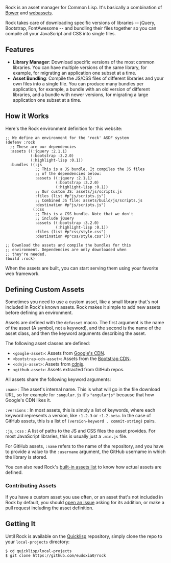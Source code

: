 Rock is an asset manager for Common Lisp. It's basically a combination of
[Bower][bower] and [webassets][webassets].

Rock takes care of downloading specific versions of libraries -- jQuery,
Bootstrap, FontAwesome -- and bundling their files together so you can compile
all your JavaScript and CSS into single files.

[bower]: http://bower.io/
[webassets]: http://webassets.readthedocs.org/en/latest/index.html

## Features

* **Library Manager**: Download specific versions of the most common
  libraries. You can have multiple versions of the same library, for example,
  for migrating an application one subset at a time.
* **Asset Bundling**: Compile the JS/CSS files of different libraries and your
  own files into a single file. You can produce many bundles per application,
  for example, a bundle with an old version of different libraries, and a bundle
  with newer versions, for migrating a large application one subset at a time.

## How it Works

Here's the Rock environment definition for this website:

```
;; We define an environment for the 'rock' ASDF system
(defenv :rock
  ;; These are our dependencies
  :assets ((:jquery :2.1.1)
           (:bootstrap :3.2.0)
           (:highlight-lisp :0.1))
  :bundles ((:js
             ;; This is a JS bundle. It compiles the JS files
             ;; of the dependencies below:
             :assets ((:jquery :2.1.1)
                      (:bootstrap :3.2.0)
                      (:highlight-lisp :0.1))
             ;; Our custom JS: assets/js/scripts.js
             :files (list #p"js/scripts.js")
             ;; Combined JS file: assets/build/js/scripts.js
             :destination #p"js/scripts.js")
            (:css
             ;; This is a CSS bundle. Note that we don't
             ;; include jQuery
             :assets ((:bootstrap :3.2.0)
                      (:highlight-lisp :0.1))
             :files (list #p"css/style.css")
             :destination #p"css/style.css")))

;; Download the assets and compile the bundles for this
;; environment. Dependencies are only downloaded when
;; they're needed.
(build :rock)
```

When the assets are built, you can start serving them using your favorite web
framework.

## Defining Custom Assets

Sometimes you need to use a custom asset, like a small library that's not
included in Rock's known assets. Rock makes it simple to add new assets before
defining an environment.

Assets are defined with the `defasset` macro. The first argument is the name of
the asset (A symbol, not a keyword), and the second is the name of the asset
class, and then the keyword arguments describing the asset.

The following asset classes are defined:

* `<google-asset>`: Assets from [Google's CDN][googlecdn].
* `<bootstrap-cdn-asset>`: Assets from the [Bootstrap CDN][bscdn].
* `<cdnjs-asset>`: Assets from [cdnjs][cdnjs].
* `<github-asset>`: Assets extracted from GitHub repos.

All assets share the following keyword arguments:

`:name`
: The asset's internal name. This is what will go in the file download URL, so
for example for `:angular.js` it's `"angularjs"` because that how Google's CDN
likes it.

`:versions`
: In most assets, this is simply a list of keywords, where each keyword
represents a version, like `:1.2.3` or `:1.2-beta`. In the case of GitHub
assets, this is a list of `(version-keyword . commit-string)` pairs.

`:js`, `:css`
: A list of paths to the JS and CSS files the asset provides. For most
JavaScript libraries, this is usually just a `.min.js` file.

For GitHub assets, `:name` refers to the name of the repository, and you have to
provide a value to the `:username` argument, the GitHub username in which the
library is stored.

You can also read Rock's [built-in assets list][asset-list] to know how actual
assets are defined.

[googlecdn]: https://developers.google.com/speed/libraries/devguide
[bscdn]: http://www.bootstrapcdn.com/
[cdnjs]: https://cdnjs.com/
[asset-list]: https://github.com/eudoxia0/rock/blob/master/src/known-assets.lisp

### Contributing Assets

If you have a custom asset you use often, or an asset that's not included in
Rock by default, you should [open an issue][issues] asking for its addition, or
make a pull request including the asset definition.

[issues]: https://github.com/eudoxia0/rock/issues

## Getting It

Until Rock is available on the [Quicklisp][ql] repository, simply clone the repo
to your `local-projects` directory:

```
$ cd quicklisp/local-projects
$ git clone https://github.com/eudoxia0/rock
```

[ql]: http://www.quicklisp.org/
